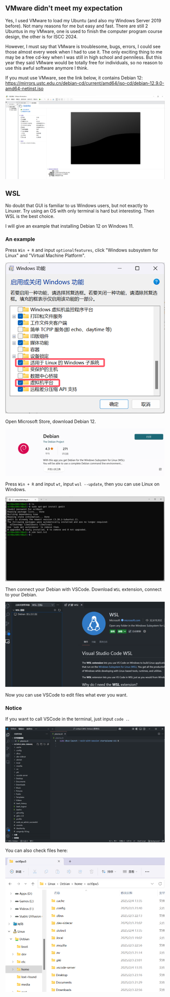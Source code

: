 ## VMware didn't meet my expectation
Yes, I used VMware to load my Ubuntu (and also my Windows Server 2019 before). Not many reasons for me but easy and fast. There are still 2 Ubuntus in my VMware, one is used to finish the computer program course design, the other is for ISCC 2024.

However, I must say that VMware is troublesome, bugs, errors, I could see those almost every week when I had to use it. The only exciting thing to me may be a free cd-key when I was still in high school and penniless. But this year they said VMware would be totally free for individuals, so no reason to use this awful software anymore I think.

If you must use VMware, see the link below, it contains Debian 12:
https://mirrors.ustc.edu.cn/debian-cd/current/amd64/iso-cd/debian-12.9.0-amd64-netinst.iso

![](/assets/Linux/1.1%20How%20to%20install%20Debian%20on%20Windows/1.png)


## WSL
No doubt that GUI is familiar to us Windows users, but not exactly to Linuxer. Try using an OS with only terminal is hard but interesting. Then WSL is the best choice.

 I will give an example that installing Debian 12 on Windows 11.

### An example
Press  `Win + R` and input `optionalfeatures`, click "Windows subsystem for Linux" and "Virtual Machine Platform".

 ![](/assets/Linux/1.1%20How%20to%20install%20Debian%20on%20Windows/2.png)
 
Open Microsoft Store, download Debian 12.

![](/assets/Linux/1.1%20How%20to%20install%20Debian%20on%20Windows/3.png)

Press  `Win + R` and input `wt`, input `wsl --update`, then you can use Linux on Windows.

![](/assets/Linux/1.1%20How%20to%20install%20Debian%20on%20Windows/4.png)

Then connect your Debian with VSCode. Download `WSL` extension, connect to your Debian.

![](/assets/Linux/1.1%20How%20to%20install%20Debian%20on%20Windows/5.png)

Now you can use VSCode to edit files what ever you want.

### Notice
If you want to call VSCode in the terminal, just input `code .`.

![](/assets/Linux/1.1%20How%20to%20install%20Debian%20on%20Windows/6.png)

You can also check files here:

![](/assets/Linux/1.1%20How%20to%20install%20Debian%20on%20Windows/7.png)
